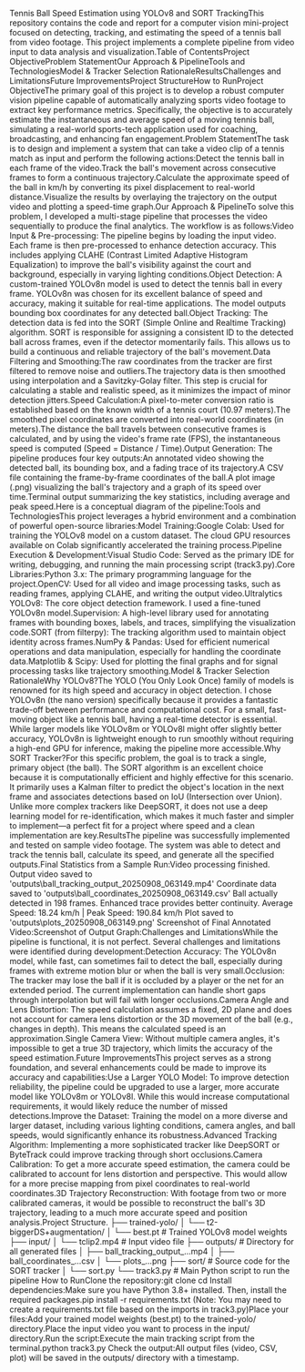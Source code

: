 Tennis Ball Speed Estimation using YOLOv8 and SORT TrackingThis repository contains the code and report for a computer vision mini-project focused on detecting, tracking, and estimating the speed of a tennis ball from video footage. This project implements a complete pipeline from video input to data analysis and visualization.Table of ContentsProject ObjectiveProblem StatementOur Approach & PipelineTools and TechnologiesModel & Tracker Selection RationaleResultsChallenges and LimitationsFuture ImprovementsProject StructureHow to RunProject ObjectiveThe primary goal of this project is to develop a robust computer vision pipeline capable of automatically analyzing sports video footage to extract key performance metrics. Specifically, the objective is to accurately estimate the instantaneous and average speed of a moving tennis ball, simulating a real-world sports-tech application used for coaching, broadcasting, and enhancing fan engagement.Problem StatementThe task is to design and implement a system that can take a video clip of a tennis match as input and perform the following actions:Detect the tennis ball in each frame of the video.Track the ball's movement across consecutive frames to form a continuous trajectory.Calculate the approximate speed of the ball in km/h by converting its pixel displacement to real-world distance.Visualize the results by overlaying the trajectory on the output video and plotting a speed-time graph.Our Approach & PipelineTo solve this problem, I developed a multi-stage pipeline that processes the video sequentially to produce the final analytics. The workflow is as follows:Video Input & Pre-processing: The pipeline begins by loading the input video. Each frame is then pre-processed to enhance detection accuracy. This includes applying CLAHE (Contrast Limited Adaptive Histogram Equalization) to improve the ball's visibility against the court and background, especially in varying lighting conditions.Object Detection: A custom-trained YOLOv8n model is used to detect the tennis ball in every frame. YOLOv8n was chosen for its excellent balance of speed and accuracy, making it suitable for real-time applications. The model outputs bounding box coordinates for any detected ball.Object Tracking: The detection data is fed into the SORT (Simple Online and Realtime Tracking) algorithm. SORT is responsible for assigning a consistent ID to the detected ball across frames, even if the detector momentarily fails. This allows us to build a continuous and reliable trajectory of the ball's movement.Data Filtering and Smoothing:The raw coordinates from the tracker are first filtered to remove noise and outliers.The trajectory data is then smoothed using interpolation and a Savitzky-Golay filter. This step is crucial for calculating a stable and realistic speed, as it minimizes the impact of minor detection jitters.Speed Calculation:A pixel-to-meter conversion ratio is established based on the known width of a tennis court (10.97 meters).The smoothed pixel coordinates are converted into real-world coordinates (in meters).The distance the ball travels between consecutive frames is calculated, and by using the video's frame rate (FPS), the instantaneous speed is computed (Speed = Distance / Time).Output Generation: The pipeline produces four key outputs:An annotated video showing the detected ball, its bounding box, and a fading trace of its trajectory.A CSV file containing the frame-by-frame coordinates of the ball.A plot image (.png) visualizing the ball's trajectory and a graph of its speed over time.Terminal output summarizing the key statistics, including average and peak speed.Here is a conceptual diagram of the pipeline:<!-- Add a conceptual diagram of the pipeline here. Example: -->Tools and TechnologiesThis project leverages a hybrid environment and a combination of powerful open-source libraries:Model Training:Google Colab: Used for training the YOLOv8 model on a custom dataset. The cloud GPU resources available on Colab significantly accelerated the training process.Pipeline Execution & Development:Visual Studio Code: Served as the primary IDE for writing, debugging, and running the main processing script (track3.py).Core Libraries:Python 3.x: The primary programming language for the project.OpenCV: Used for all video and image processing tasks, such as reading frames, applying CLAHE, and writing the output video.Ultralytics YOLOv8: The core object detection framework. I used a fine-tuned YOLOv8n model.Supervision: A high-level library used for annotating frames with bounding boxes, labels, and traces, simplifying the visualization code.SORT (from filterpy): The tracking algorithm used to maintain object identity across frames.NumPy & Pandas: Used for efficient numerical operations and data manipulation, especially for handling the coordinate data.Matplotlib & Scipy: Used for plotting the final graphs and for signal processing tasks like trajectory smoothing.Model & Tracker Selection RationaleWhy YOLOv8?The YOLO (You Only Look Once) family of models is renowned for its high speed and accuracy in object detection. I chose YOLOv8n (the nano version) specifically because it provides a fantastic trade-off between performance and computational cost. For a small, fast-moving object like a tennis ball, having a real-time detector is essential. While larger models like YOLOv8m or YOLOv8l might offer slightly better accuracy, YOLOv8n is lightweight enough to run smoothly without requiring a high-end GPU for inference, making the pipeline more accessible.Why SORT Tracker?For this specific problem, the goal is to track a single, primary object (the ball). The SORT algorithm is an excellent choice because it is computationally efficient and highly effective for this scenario. It primarily uses a Kalman filter to predict the object's location in the next frame and associates detections based on IoU (Intersection over Union). Unlike more complex trackers like DeepSORT, it does not use a deep learning model for re-identification, which makes it much faster and simpler to implement—a perfect fit for a project where speed and a clean implementation are key.ResultsThe pipeline was successfully implemented and tested on sample video footage. The system was able to detect and track the tennis ball, calculate its speed, and generate all the specified outputs.Final Statistics from a Sample Run:Video processing finished. Output video saved to 'outputs\ball_tracking_output_20250908_063149.mp4'
Coordinate data saved to 'outputs\ball_coordinates_20250908_063149.csv'
Ball actually detected in 198 frames. Enhanced trace provides better continuity.
Average Speed: 18.24 km/h | Peak Speed: 190.84 km/h
Plot saved to 'outputs\plots_20250908_063149.png'
Screenshot of Final Annotated Video:<!-- Add a screenshot of the final annotated video here. Example: -->Screenshot of Output Graph:<!-- Add a screenshot of the output graph here. Example: -->Challenges and LimitationsWhile the pipeline is functional, it is not perfect. Several challenges and limitations were identified during development:Detection Accuracy: The YOLOv8n model, while fast, can sometimes fail to detect the ball, especially during frames with extreme motion blur or when the ball is very small.Occlusion: The tracker may lose the ball if it is occluded by a player or the net for an extended period. The current implementation can handle short gaps through interpolation but will fail with longer occlusions.Camera Angle and Lens Distortion: The speed calculation assumes a fixed, 2D plane and does not account for camera lens distortion or the 3D movement of the ball (e.g., changes in depth). This means the calculated speed is an approximation.Single Camera View: Without multiple camera angles, it's impossible to get a true 3D trajectory, which limits the accuracy of the speed estimation.Future ImprovementsThis project serves as a strong foundation, and several enhancements could be made to improve its accuracy and capabilities:Use a Larger YOLO Model: To improve detection reliability, the pipeline could be upgraded to use a larger, more accurate model like YOLOv8m or YOLOv8l. While this would increase computational requirements, it would likely reduce the number of missed detections.Improve the Dataset: Training the model on a more diverse and larger dataset, including various lighting conditions, camera angles, and ball speeds, would significantly enhance its robustness.Advanced Tracking Algorithm: Implementing a more sophisticated tracker like DeepSORT or ByteTrack could improve tracking through short occlusions.Camera Calibration: To get a more accurate speed estimation, the camera could be calibrated to account for lens distortion and perspective. This would allow for a more precise mapping from pixel coordinates to real-world coordinates.3D Trajectory Reconstruction: With footage from two or more calibrated cameras, it would be possible to reconstruct the ball's 3D trajectory, leading to a much more accurate speed and position analysis.Project Structure.
├── trained-yolo/
│   └── t2-biggerDS+augmentation/
│       └── best.pt           # Trained YOLOv8 model weights
├── input/
│   └── tclip2.mp4            # Input video file
├── outputs/                  # Directory for all generated files
│   ├── ball_tracking_output_...mp4
│   ├── ball_coordinates_...csv
│   └── plots_...png
├── sort/                     # Source code for the SORT tracker
│   └── sort.py
└── track3.py                 # Main Python script to run the pipeline
How to RunClone the repository:git clone <your-repo-link>
cd <your-repo-directory>
Install dependencies:Make sure you have Python 3.8+ installed. Then, install the required packages.pip install -r requirements.txt
(Note: You may need to create a requirements.txt file based on the imports in track3.py)Place your files:Add your trained model weights (best.pt) to the trained-yolo/ directory.Place the input video you want to process in the input/ directory.Run the script:Execute the main tracking script from the terminal.python track3.py
Check the output:All output files (video, CSV, plot) will be saved in the outputs/ directory with a timestamp.
